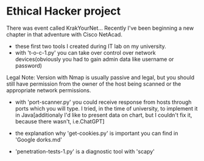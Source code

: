 # Ethical Hacker project
 There was event called KrakYourNet... Recently I've been beginning a new chapter in that adventure with Cisco NetAcad.
 - these first two tools I created during IT lab on my university.
 - with 't-o-c-1.py' you can take over control over network devices(obviously you had to gain admin data like username or password)
 
Legal Note:
Version with Nmap is usually passive and legal, but you should still have permission from the owner of the host being scanned or 
the appropriate network permissions.

- with 'port-scanner.py' you could receive response from hosts through ports which you will type. I tried, in the time of university, to
implement it in Java[additionaly I'd like to present data on chart, but I couldn't fix it, because there wasn't, i.e.ChatGPT]

- the explanation why 'get-cookies.py' is important you can find in 'Google dorks.md'

- 'penetration-tests-1.py' is a diagnostic tool with 'scapy'

